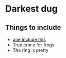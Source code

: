 # Darkest dug
## Things to include 
- [Joe Include this](https://sketchfab.com/3d-models/capybara-low-poly-2b9e0100da7245079fa3d54eedd81030)
- True crime for frogs
- The ring Is pretty











